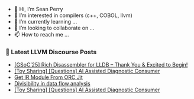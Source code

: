 - 👋 Hi, I’m Sean Perry
- 👀 I’m interested in compilers (c++, COBOL, llvm)
- 🌱 I’m currently learning ...
- 💞️ I’m looking to collaborate on ...
- 📫 How to reach me ...

<!---
s66perry/s66perry is a ✨ special ✨ repository because its `README.md` (this file) appears on your GitHub profile.
You can click the Preview link to take a look at your changes.
--->
### 📕 Latest LLVM Discourse Posts

<!-- DISCOURSE-LLVM:START -->
- [[GSoC’25] Rich Disassembler for LLDB – Thank You &amp; Excited to Begin!](https://discourse.llvm.org/t/gsoc-25-rich-disassembler-for-lldb-thank-you-excited-to-begin/86365#post_1)
- [[Toy Sharing] [Questions] AI Assisted Diagnostic Consumer](https://discourse.llvm.org/t/toy-sharing-questions-ai-assisted-diagnostic-consumer/86041#post_3)
- [Get IR Module From ORC Jit](https://discourse.llvm.org/t/get-ir-module-from-orc-jit/85373#post_3)
- [Divisibility in data flow analysis](https://discourse.llvm.org/t/divisibility-in-data-flow-analysis/86310#post_4)
- [[Toy Sharing] [Questions] AI Assisted Diagnostic Consumer](https://discourse.llvm.org/t/toy-sharing-questions-ai-assisted-diagnostic-consumer/86041#post_2)
<!-- DISCOURSE-LLVM:END -->
